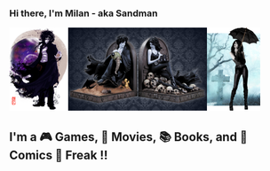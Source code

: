 ### Hi there, I'm Milan - aka Sandman  

[<img src="the-sandman.png" alt="sandman endless" height="150" />](https://en.wikipedia.org/wiki/Dream_(character))[<img src="sandman i death.jpg" alt="sandman i death endless" height="150" />](https://en.wikipedia.org/wiki/The_Sandman_(Vertigo))[<img src="death-the-time-of-your-life.png" alt="death endless" height="150" />](https://en.wikipedia.org/wiki/Death_(DC_Comics))  

## I'm a :video_game: Games, :movie_camera: Movies, :books: Books, and :notebook_with_decorative_cover: Comics :supervillain: Freak !!

